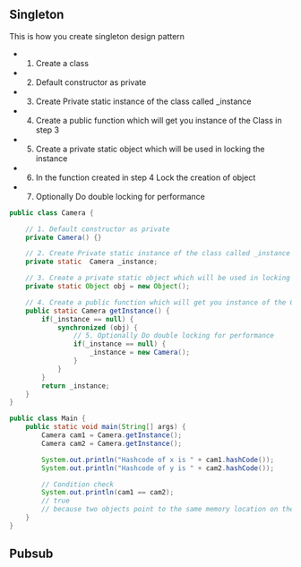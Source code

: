
## Singleton

This is how you create singleton design pattern
* 1. Create a class
* 2. Default constructor as private
* 3. Create Private static instance of the class called _instance
* 4. Create a public function which will get you instance of the Class in step 3
* 5. Create a private static object which will be used in locking the instance
* 6. In the function created in step 4 Lock the creation of object
* 7. Optionally Do double locking for performance

```java
public class Camera {

    // 1. Default constructor as private
    private Camera() {}

    // 2. Create Private static instance of the class called _instance
    private static  Camera _instance;

    // 3. Create a private static object which will be used in locking the instance
    private static Object obj = new Object();

    // 4. Create a public function which will get you instance of the Class in step 3
    public static Camera getInstance() {
        if(_instance == null) {            
            synchronized (obj) {
                // 5. Optionally Do double locking for performance
                if(_instance == null) {
                    _instance = new Camera();
                }
            }
        }
        return _instance;
    }
}
```
```java
public class Main {
    public static void main(String[] args) {
        Camera cam1 = Camera.getInstance();
        Camera cam2 = Camera.getInstance();

        System.out.println("Hashcode of x is " + cam1.hashCode());
        System.out.println("Hashcode of y is " + cam2.hashCode());

        // Condition check
        System.out.println(cam1 == cam2);
        // true
        // because two objects point to the same memory location on the heap i.e, to the same object
    }
}
```

## Pubsub
